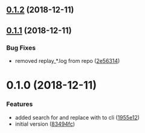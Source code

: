 ## [0.1.2](https://github.com/nidkil/use-pkg-version/compare/v0.1.1...v0.1.2) (2018-12-11)



## [0.1.1](https://github.com/nidkil/use-pkg-version/compare/v0.1.0...v0.1.1) (2018-12-11)


### Bug Fixes

* removed replay_*.log from repo ([2e56314](https://github.com/nidkil/use-pkg-version/commit/2e56314))



# 0.1.0 (2018-12-11)


### Features

* added search for and replace with to cli ([1955e12](https://github.com/nidkil/use-pkg-version/commit/1955e12))
* initial version ([83494fc](https://github.com/nidkil/use-pkg-version/commit/83494fc))



